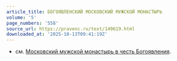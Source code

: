 ```yaml
---
article_title: БОГОЯВЛЕНСКИЙ МОСКОВСКИЙ МУЖСКОЙ МОНАСТЫРЬ
volume: '5'
page_numbers: '558'
source_url: https://pravenc.ru/text/149619.html
downloaded_at: '2025-10-13T09:41:19Z'
---
```


- см. [Московский мужской монастырь в честь Богоявления](<https://pravenc.ru/text/Московский мужской монастырь в честь Богоявления.html>).
